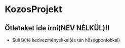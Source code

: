 # KozosProjekt

## Ötleteket ide írni(NÉV NÉLKÜL)!!
- Suli Büfé kedvezményekkel(és tán hűségpontokkal)